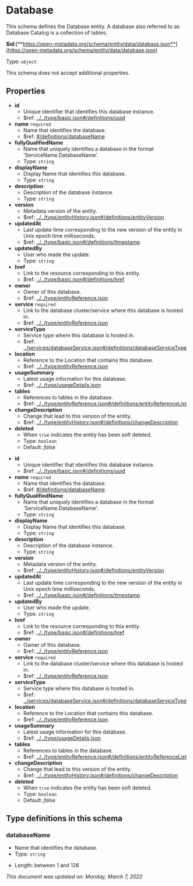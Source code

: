# Database

This schema defines the Database entity. A database also referred to as Database Catalog is a collection of tables.

**$id:**[**https://open-metadata.org/schema/entity/data/database.json**](https://open-metadata.org/schema/entity/data/database.json)

Type: `object`

This schema does not accept additional properties.

## Properties
 - **id**
	 - Unique identifier that identifies this database instance.
	 - $ref: [../../type/basic.json#/definitions/uuid](../types/basic.md#uuid)
 - **name** `required`
	 - Name that identifies the database.
	 - $ref: [#/definitions/databaseName](#databasename)
 - **fullyQualifiedName**
	 - Name that uniquely identifies a database in the format 'ServiceName.DatabaseName'.
	 - Type: `string`
 - **displayName**
	 - Display Name that identifies this database.
	 - Type: `string`
 - **description**
	 - Description of the database instance.
	 - Type: `string`
 - **version**
	 - Metadata version of the entity.
	 - $ref: [../../type/entityHistory.json#/definitions/entityVersion](../types/entityhistory.md#entityversion)
 - **updatedAt**
	 - Last update time corresponding to the new version of the entity in Unix epoch time milliseconds.
	 - $ref: [../../type/basic.json#/definitions/timestamp](../types/basic.md#timestamp)
 - **updatedBy**
	 - User who made the update.
	 - Type: `string`
 - **href**
	 - Link to the resource corresponding to this entity.
	 - $ref: [../../type/basic.json#/definitions/href](../types/basic.md#href)
 - **owner**
	 - Owner of this database.
	 - $ref: [../../type/entityReference.json](../types/entityreference.md)
 - **service** `required`
	 - Link to the database cluster/service where this database is hosted in.
	 - $ref: [../../type/entityReference.json](../types/entityreference.md)
 - **serviceType**
	 - Service type where this database is hosted in.
	 - $ref: [../services/databaseService.json#/definitions/databaseServiceType](databaseservice.md#databaseservicetype)
 - **location**
	 - Reference to the Location that contains this database.
	 - $ref: [../../type/entityReference.json](../types/entityreference.md)
 - **usageSummary**
	 - Latest usage information for this database.
	 - $ref: [../../type/usageDetails.json](../types/usagedetails.md)
 - **tables**
	 - References to tables in the database.
	 - $ref: [../../type/entityReference.json#/definitions/entityReferenceList](../types/entityreference.md#entityreferencelist)
 - **changeDescription**
	 - Change that lead to this version of the entity.
	 - $ref: [../../type/entityHistory.json#/definitions/changeDescription](../types/entityhistory.md#changedescription)
 - **deleted**
	 - When `true` indicates the entity has been soft deleted.
	 - Type: `boolean`
	 - Default: _false_

* **id**
  * Unique identifier that identifies this database instance.
  * $ref: [../../type/basic.json#/definitions/uuid](../types/basic.md#uuid)
* **name** `required`
  * Name that identifies the database.
  * $ref: [#/definitions/databaseName](database.md#databasename)
* **fullyQualifiedName**
  * Name that uniquely identifies a database in the format 'ServiceName.DatabaseName'.
  * Type: `string`
* **displayName**
  * Display Name that identifies this database.
  * Type: `string`
* **description**
  * Description of the database instance.
  * Type: `string`
* **version**
  * Metadata version of the entity.
  * $ref: [../../type/entityHistory.json#/definitions/entityVersion](../types/entityhistory.md#entityversion)
* **updatedAt**
  * Last update time corresponding to the new version of the entity in Unix epoch time milliseconds.
  * $ref: [../../type/basic.json#/definitions/timestamp](../types/basic.md#timestamp)
* **updatedBy**
  * User who made the update.
  * Type: `string`
* **href**
  * Link to the resource corresponding to this entity.
  * $ref: [../../type/basic.json#/definitions/href](../types/basic.md#href)
* **owner**
  * Owner of this database.
  * $ref: [../../type/entityReference.json](../types/entityreference.md)
* **service** `required`
  * Link to the database cluster/service where this database is hosted in.
  * $ref: [../../type/entityReference.json](../types/entityreference.md)
* **serviceType**
  * Service type where this database is hosted in.
  * $ref: [../services/databaseService.json#/definitions/databaseServiceType](https://github.com/open-metadata/OpenMetadata/blob/main/docs/openmetadata-apis/schemas/services/databaseservice.md#databaseservicetype)
* **location**
  * Reference to the Location that contains this database.
  * $ref: [../../type/entityReference.json](../types/entityreference.md)
* **usageSummary**
  * Latest usage information for this database.
  * $ref: [../../type/usageDetails.json](../types/usagedetails.md)
* **tables**
  * References to tables in the database.
  * $ref: [../../type/entityReference.json#/definitions/entityReferenceList](../types/entityreference.md#entityreferencelist)
* **changeDescription**
  * Change that lead to this version of the entity.
  * $ref: [../../type/entityHistory.json#/definitions/changeDescription](../types/entityhistory.md#changedescription)
* **deleted**
  * When `true` indicates the entity has been soft deleted.
  * Type: `boolean`
  * Default: _false_

## Type definitions in this schema

### databaseName

 - Name that identifies the database.
 - Type: `string`
* Length: between 1 and 128

_This document was updated on: Monday, March 7, 2022_